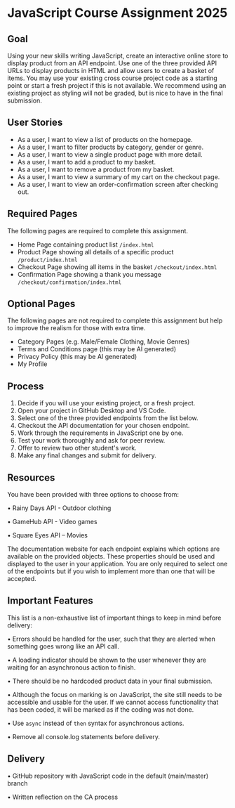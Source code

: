 # JavaScript Course Assignment 2025

## Goal

Using your new skills writing JavaScript, create an interactive online store to display
product from an API endpoint. Use one of the three provided API URLs to display
products in HTML and allow users to create a basket of items. You may use your existing cross course project code as a starting point or start a fresh project if this is not available. We recommend using an existing project as styling will not be graded, but is nice to have in the final submission.

## User Stories

- As a user, I want to view a list of products on the homepage.
- As a user, I want to filter products by category, gender or genre.
- As a user, I want to view a single product page with more detail.
- As a user, I want to add a product to my basket.
- As a user, I want to remove a product from my basket.
- As a user, I want to view a summary of my cart on the checkout page.
- As a user, I want to view an order-confirmation screen after checking out.

## Required Pages

The following pages are required to complete this assignment.
- Home Page containing product list `/index.html`
- Product Page showing all details of a specific product `/product/index.html`
- Checkout Page showing all items in the basket `/checkout/index.html`
- Confirmation Page showing a thank you message
`/checkout/confirmation/index.html`

## Optional Pages

The following pages are not required to complete this assignment but help to
improve the realism for those with extra time.
- Category Pages (e.g. Male/Female Clothing, Movie Genres)
- Terms and Conditions page (this may be AI generated)
- Privacy Policy (this may be AI generated)
- My Profile

## Process
1. Decide if you will use your existing project, or a fresh project.
2. Open your project in GitHub Desktop and VS Code.
3. Select one of the three provided endpoints from the list below.
4. Checkout the API documentation for your chosen endpoint.
5. Work through the requirements in JavaScript one by one.
6. Test your work thoroughly and ask for peer review.
7. Offer to review two other student's work.
8. Make any final changes and submit for delivery.

## Resources

You have been provided with three options to choose from:

• Rainy Days API - Outdoor clothing

• GameHub API - Video games

• Square Eyes API – Movies

The documentation website for each endpoint explains which options are available
on the provided objects. These properties should be used and displayed to the user
in your application. You are only required to select one of the endpoints but if you
wish to implement more than one that will be accepted.

## Important Features

This list is a non-exhaustive list of important things to keep in mind before delivery:

• Errors should be handled for the user, such that they are alerted when something
goes wrong like an API call.

• A loading indicator should be shown to the user whenever they are waiting for an
asynchronous action to finish.

• There should be no hardcoded product data in your final submission.

• Although the focus on marking is on JavaScript, the site still needs to be accessible
and usable for the user. If we cannot access functionality that has been coded, it will
be marked as if the coding was not done.

• Use `async` instead of `then` syntax for asynchronous actions.

• Remove all console.log statements before delivery.

## Delivery

• GitHub repository with JavaScript code in the default (main/master) branch

• Written reflection on the CA process
